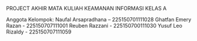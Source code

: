 PROJECT AKHIR MATA KULIAH KEAMANAN INFORMASI
KELAS A

Anggota Kelompok:
Naufal Arsapradhana – 225150701111028 
Ghatfan Emery Razan - 225150707111001 
Reuben Razzani - 225150700111030
Yusuf Leo Rizaldy - 225150707111059
